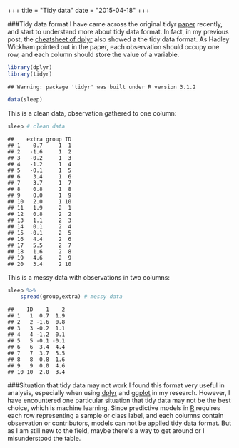 +++
title = "Tidy data"
date = "2015-04-18"
+++

###Tidy data format
I have came across the original tidyr [paper](http://vita.had.co.nz/papers/tidy-data.pdf) recently, and start to understand more about tidy data format. In fact, in my previous post, the [cheatsheet of dplyr](https://raw.githubusercontent.com/wckdouglas/wckdouglas.github.io/master/assets/article_images/dplyrCheatSheet/dplyr.0.png) also showed a the tidy data format. As Hadley Wickham pointed out in the paper, each observation should occupy one row, and each column should store the value of a variable. 



```r
library(dplyr)
library(tidyr)
```

```
## Warning: package 'tidyr' was built under R version 3.1.2
```

```r
data(sleep)
```

This is a clean data, observation gathered to one column:


```r
sleep # clean data
```

```
##    extra group ID
## 1    0.7     1  1
## 2   -1.6     1  2
## 3   -0.2     1  3
## 4   -1.2     1  4
## 5   -0.1     1  5
## 6    3.4     1  6
## 7    3.7     1  7
## 8    0.8     1  8
## 9    0.0     1  9
## 10   2.0     1 10
## 11   1.9     2  1
## 12   0.8     2  2
## 13   1.1     2  3
## 14   0.1     2  4
## 15  -0.1     2  5
## 16   4.4     2  6
## 17   5.5     2  7
## 18   1.6     2  8
## 19   4.6     2  9
## 20   3.4     2 10
```

This is a messy data with observations in two columns:


```r
sleep %>% 
	spread(group,extra) # messy data
```

```
##    ID    1    2
## 1   1  0.7  1.9
## 2   2 -1.6  0.8
## 3   3 -0.2  1.1
## 4   4 -1.2  0.1
## 5   5 -0.1 -0.1
## 6   6  3.4  4.4
## 7   7  3.7  5.5
## 8   8  0.8  1.6
## 9   9  0.0  4.6
## 10 10  2.0  3.4
```

###Situation that tidy data may not work
I found this format very useful in analysis, especially when using [dplyr](http://cran.rstudio.com/web/packages/dplyr/vignettes/introduction.html) and [ggplot](http://ggplot2.org) in my research. However, I have encountered one particular situation that tidy data may not be the best choice, which is machine learning. Since predictive models in [R](http://caret.r-forge.r-project.org) requires each row representing a sample or class label, and each columns contain observation or contributors, models can not be applied tidy data format. But as I am still new to the field, maybe there's a way to get around or I misunderstood the table.
